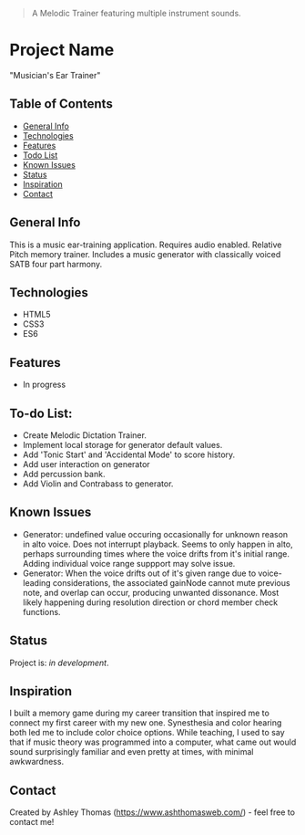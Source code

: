 > A Melodic Trainer featuring multiple instrument sounds.

# Project Name
"Musician's Ear Trainer"

## Table of Contents
* [General Info](#general-info)
* [Technologies](#technologies)
* [Features](#features)
* [Todo List](#todo-list)
* [Known Issues](#known-issues)
* [Status](#status)
* [Inspiration](#inspiration)
* [Contact](#contact)

## General Info
This is a music ear-training application. Requires audio enabled. Relative Pitch memory trainer. Includes a music generator with classically voiced SATB four part harmony.

## Technologies
* HTML5
* CSS3
* ES6

## Features
* In progress

## To-do List:
* Create Melodic Dictation Trainer.
* Implement local storage for generator default values.
* Add 'Tonic Start' and 'Accidental Mode' to score history.
* Add user interaction on generator 
* Add percussion bank.
* Add Violin and Contrabass to generator.

## Known Issues 
* Generator: undefined value occuring occasionally for unknown reason in alto voice. Does not interrupt playback. Seems to only happen in alto, perhaps surrounding times where the voice drifts from it's initial range. Adding individual voice range suppport may solve issue. 
* Generator: When the voice drifts out of it's given range due to voice-leading considerations, the associated gainNode cannot mute previous note, and overlap can occur, producing unwanted dissonance. Most likely happening during resolution direction or chord member check functions.

## Status
Project is: _in development_.

## Inspiration
I built a memory game during my career transition that inspired me to connect my first career with my new one. Synesthesia and color hearing both led me to include color choice options. While teaching, I used to say that if music theory was programmed into a computer, what came out would sound surprisingly familiar and even pretty at times, with minimal awkwardness.

## Contact
Created by Ashley Thomas (https://www.ashthomasweb.com/) - feel free to contact me!